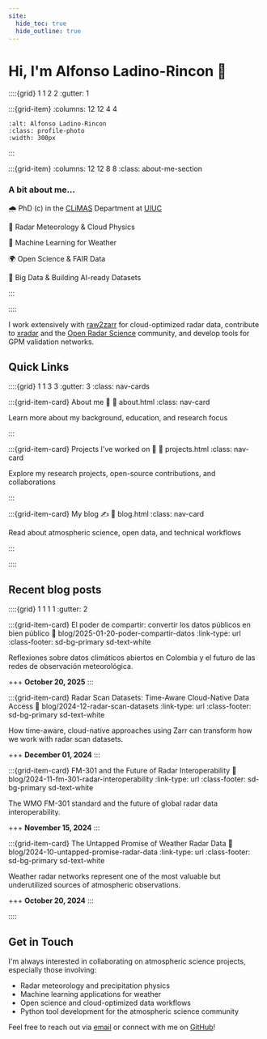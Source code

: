 ```yaml
---
site:
  hide_toc: true
  hide_outline: true
---
```


# Hi, I'm Alfonso Ladino-Rincon 👋

::::{grid} 1 1 2 2
:gutter: 1

:::{grid-item}
:columns: 12 12 4 4

```{image} _static/profile.jpg
:alt: Alfonso Ladino-Rincon
:class: profile-photo
:width: 300px
```

:::

:::{grid-item}
:columns: 12 12 8 8
:class: about-me-section

### A bit about me...

🌧️ PhD (c) in the [CLiMAS](https://climas.illinois.edu/) Department at [UIUC](https://illinois.edu/?utm_source=Illinois_App&utm_medium=web&utm_campaign=Header)

📡 Radar Meteorology & Cloud Physics

🤖 Machine Learning for Weather

🌍 Open Science & FAIR Data

💾 Big Data & Building AI-ready Datasets

:::

::::

I work extensively with [raw2zarr](https://github.com/aladinor/raw2zarr) for cloud-optimized radar data, contribute to [xradar](https://github.com/openradar/xradar) and the [Open Radar Science](https://openradarscience.org/) community, and develop tools for GPM validation networks.

## Quick Links

::::{grid} 1 1 3 3
:gutter: 3
:class: nav-cards

:::{grid-item-card} About me 📘
:link: about.html
:class: nav-card

Learn more about my background, education, and research focus

:::

:::{grid-item-card} Projects I've worked on 🔧
:link: projects.html
:class: nav-card

Explore my research projects, open-source contributions, and collaborations

:::

:::{grid-item-card} My blog ✍️
:link: blog.html
:class: nav-card

Read about atmospheric science, open data, and technical workflows

:::

::::

## Recent blog posts

::::{grid} 1 1 1 1
:gutter: 2

:::{grid-item-card} El poder de compartir: convertir los datos públicos en bien público
:link: blog/2025-01-20-poder-compartir-datos
:link-type: url
:class-footer: sd-bg-primary sd-text-white

Reflexiones sobre datos climáticos abiertos en Colombia y el futuro de las redes de observación meteorológica.

+++
**October 20, 2025**
:::

:::{grid-item-card} Radar Scan Datasets: Time-Aware Cloud-Native Data Access
:link: blog/2024-12-radar-scan-datasets
:link-type: url
:class-footer: sd-bg-primary sd-text-white

How time-aware, cloud-native approaches using Zarr can transform how we work with radar scan datasets.

+++
**December 01, 2024**
:::

:::{grid-item-card} FM-301 and the Future of Radar Interoperability
:link: blog/2024-11-fm-301-radar-interoperability
:link-type: url
:class-footer: sd-bg-primary sd-text-white

The WMO FM-301 standard and the future of global radar data interoperability.

+++
**November 15, 2024**
:::

:::{grid-item-card} The Untapped Promise of Weather Radar Data
:link: blog/2024-10-untapped-promise-radar-data
:link-type: url
:class-footer: sd-bg-primary sd-text-white

Weather radar networks represent one of the most valuable but underutilized sources of atmospheric observations.

+++
**October 20, 2024**
:::

::::

## Get in Touch

I'm always interested in collaborating on atmospheric science projects, especially those involving:
- Radar meteorology and precipitation physics
- Machine learning applications for weather
- Open science and cloud-optimized data workflows
- Python tool development for the atmospheric science community

Feel free to reach out via [email](mailto:aladino@illinois.edu) or connect with me on [GitHub](https://github.com/aladinor)!
